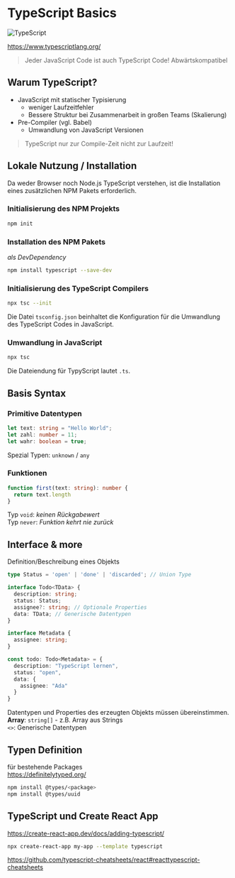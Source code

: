 # TypeScript Basics
![TypeScript](https://upload.wikimedia.org/wikipedia/commons/thumb/4/4c/Typescript_logo_2020.svg/240px-Typescript_logo_2020.svg.png)

https://www.typescriptlang.org/

> Jeder JavaScript Code ist auch TypeScript Code!
Abwärtskompatibel

## Warum TypeScript?
* JavaScript mit statischer Typisierung
  * weniger Laufzeitfehler
  * Bessere Struktur bei Zusammenarbeit in großen Teams (Skalierung)
* Pre-Compiler (vgl. Babel)
  * Umwandlung von JavaScript Versionen

> TypeScript nur zur Compile-Zeit nicht zur Laufzeit!

## Lokale Nutzung / Installation
Da weder Browser noch Node.js TypeScript verstehen, ist die Installation eines zusätzlichen NPM Pakets erforderlich.

### Initialisierung des NPM Projekts
```bash
npm init
```

### Installation des NPM Pakets
*als DevDependency*
```bash
npm install typescript --save-dev
```

### Initialisierung des TypeScript Compilers 
```bash
npx tsc --init
```
Die Datei `tsconfig.json` beinhaltet die Konfiguration für die Umwandlung des TypeScript Codes in JavaScript.

### Umwandlung in JavaScript
```bash
npx tsc
```

Die Dateiendung für TypyScript lautet `.ts`.

## Basis Syntax

### Primitive Datentypen

```ts
let text: string = "Hello World";
let zahl: number = 11;
let wahr: boolean = true;
```

Spezial Typen: `unknown` / `any`

### Funktionen

```ts
function first(text: string): number {
  return text.length
}
```

Typ `void`: *keinen Rückgabewert*   
Typ `never`: *Funktion kehrt nie zurück*

## Interface & more
Definition/Beschreibung eines Objekts
```ts
type Status = 'open' | 'done' | 'discarded'; // Union Type

interface Todo<TData> {
  description: string;
  status: Status;
  assignee?: string; // Optionale Properties
  data: TData; // Generische Datentypen
}

interface Metadata { 
  assignee: string;
}

const todo: Todo<Metadata> = {
  description: "TypeScript lernen",
  status: "open",
  data: {
    assignee: "Ada"
  }
}
```

Datentypen und Properties des erzeugten Objekts müssen übereinstimmen.   
**Array**: `string[]` - z.B. Array aus Strings   
`<>`: Generische Datentypen

## Typen Definition
für bestehende Packages   
https://definitelytyped.org/

```bash
npm install @types/<package>
npm install @types/uuid
```

## TypeScript und Create React App

https://create-react-app.dev/docs/adding-typescript/

```bash
npx create-react-app my-app --template typescript
```

https://github.com/typescript-cheatsheets/react#reacttypescript-cheatsheets
